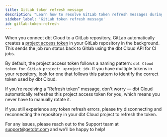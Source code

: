 ```yaml
---
title: GitLab token refresh message
description: "Learn how to resolve GitLab token refresh messages during your CI jobs"
sidebar_label: 'GitLab token refresh message'
id: gitlab-token-refresh
---
```


When you connect dbt Cloud to a GitLab repository, GitLab automatically creates a [project access token](https://docs.gitlab.com/ee/user/project/settings/project_access_tokens.html) in your GitLab repository in the background. This sends the job run status back to Gitlab using the dbt Cloud API for CI jobs. 

By default, the project access token follows a naming pattern: `dbt Cloud token for GitLab project: <project_id>`. If you have multiple tokens in your repository, look for one that follows this pattern to identify the correct token used by dbt Cloud.

If you're receiving a "Refresh token" message, don't worry &mdash; dbt Cloud automatically refreshes this project access token for you, which means you never have to manually rotate it.

If you still experience any token refresh errors, please try disconnecting and reconnecting the repository in your dbt Cloud project to refresh the token. 

For any issues, please reach out to the Support team at support@getdbt.com and we'll be happy to help!
